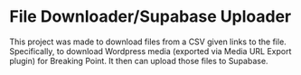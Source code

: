 # File Downloader/Supabase Uploader
This project was made to download files from a CSV given links to the file. Specifically, to download Wordpress media (exported via Media URL Export plugin) for Breaking Point. It then can upload those files to Supabase.
